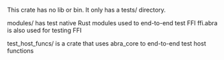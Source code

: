 This crate has no lib or bin. It only has a tests/ directory.

modules/ has test native Rust modules used to end-to-end test FFI
ffi.abra is also used for testing FFI

test_host_funcs/ is a crate that uses abra_core to end-to-end test host functions